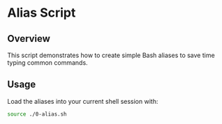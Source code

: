 # Alias Script

## Overview
This script demonstrates how to create simple Bash aliases to save time typing common commands.

## Usage
Load the aliases into your current shell session with:

```bash
source ./0-alias.sh
